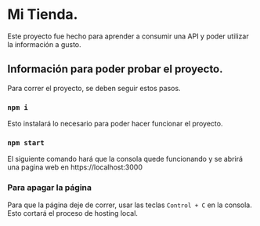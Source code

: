 # Mi Tienda.

Este proyecto fue hecho para aprender a consumir una API y poder utilizar la información a gusto.

## Información para poder probar el proyecto.

Para correr el proyecto, se deben seguir estos pasos.

### `npm i`
Esto instalará lo necesario para poder hacer funcionar el proyecto.

### `npm start`
El siguiente comando hará que la consola quede funcionando y se abrirá una pagina web en https://localhost:3000

### Para apagar la página

Para que la página deje de correr, usar las teclas `Control + C` en la consola. Esto cortará el proceso de hosting local.




